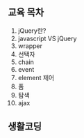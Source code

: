 ## 교육 목차
01. jQuery란?
02. javascript VS jQuery
03. wrapper
04. 선택자
05. chain
06. event
07. element 제어
08. 폼
09. 탐색
10. ajax

## 생활코딩
